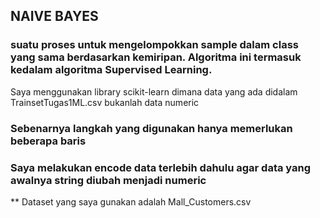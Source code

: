 ## NAIVE BAYES

### suatu proses untuk mengelompokkan sample dalam class yang sama berdasarkan kemiripan. Algoritma ini termasuk kedalam algoritma Supervised Learning.
Saya menggunakan library scikit-learn dimana data yang ada didalam TrainsetTugas1ML.csv bukanlah data numeric
### Sebenarnya langkah yang digunakan hanya memerlukan beberapa baris

### Saya melakukan encode data terlebih dahulu agar data yang awalnya string diubah menjadi numeric

** Dataset yang saya gunakan adalah Mall_Customers.csv
